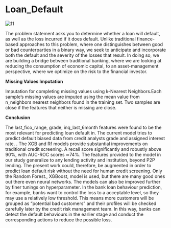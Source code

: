 # Loan_Default

![11](https://user-images.githubusercontent.com/66665985/121730286-19098600-cb0d-11eb-99e0-e313847d4ab0.png)





The problem statement asks you to determine whether a loan will default, as well as the loss incurred if it does default. Unlike traditional finance-based approaches to this problem, where one distinguishes between good or bad counterparties in a binary way, we seek to anticipate and incorporate both the default and the severity of the losses that result. In doing so, we are building a bridge between traditional banking, where we are looking at reducing the consumption of economic capital, to an asset-management perspective, where we optimize on the risk to the financial investor.

**Missing Values Imputation**

Imputation for completing missing values using k-Nearest Neighbors.Each sample’s missing values are imputed using the mean value from n_neighbors nearest neighbors found in the training set. Two samples are close if the features that neither is missing are close.

**Conclusion**

The last_fico_range, grade, inq_last_6month features were found to be the most relevant for predicting loan default in. The current model tries to predict default biased data from credit analysts grade and assigned interest rate. . The XGB and Rf models provide substantial improvements on traditional credit screening. A recall score significantly and robustly above 90%, with AUC-ROC scores ≃74%. The features provided to the model in our study generalize to any lending activity and institution, beyond P2P lending. The present work could, therefore, be augmented in order to predict loan default risk without the need for human credit screening. Only the Random Forest., XGBoost, model is used, but there are many good ones out there even neural networks. The models can also be improved further by finer tunings on hyperparameter. In the bank loan behaviour prediction, for example, banks want to control the loss to a acceptable level, so they may use a relatively low threshold. This means more customers will be grouped as “potential bad customers” and their profiles will be checked carefully later by the credit risk management team. In this way, banks can detect the default behaviours in the earlier stage and conduct the corresponding actions to reduce the possible loss.
